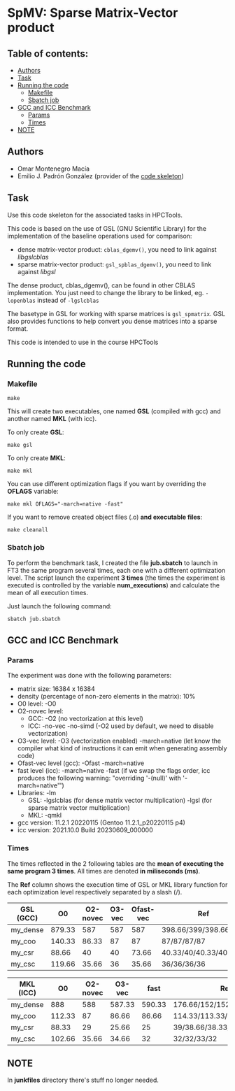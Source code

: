# SpMV: Sparse Matrix-Vector product
## Table of contents:

- [Authors](#authors)
- [Task](#task)
- [Running the code](#running-the-code)
  - [Makefile](#makefile)
  - [Sbatch job](#sbatch-job)
- [GCC and ICC Benchmark](#gcc-and-icc-benchmark)
  - [Params](#params)
  - [Times](#times)
- [NOTE](#note)

## Authors

- Omar Montenegro Macía
- Emilio J. Padrón González (provider of the [code skeleton](https://gitlab.citic.udc.es/emilio.padron/spmv))

## Task

Use this code skeleton for the associated tasks in HPCTools.

This code is based on the use of GSL (GNU Scientific Library) for the
implementation of the baseline operations used for comparison:
- dense matrix-vector product: `cblas_dgemv()`, you need to link against *libgslcblas*
- sparse matrix-vector product: `gsl_spblas_dgemv()`, you need to link against *libgsl*

The dense product, cblas_dgemv(), can be found in other CBLAS
implementation. You just need to change the library to be linked,
eg. `-lopenblas` instead of `-lgslcblas`

The basetype in GSL for working with sparse matrices is `gsl_spmatrix`.
GSL also provides functions to help convert you dense matrices into a sparse format.

This code is intended to use in the course HPCTools

## Running the code

### Makefile
~~~shell
make
~~~

This will create two executables, one named **GSL** (compiled with gcc) and another named **MKL** (with icc).

To only create **GSL**:

~~~shell
make gsl
~~~

To only create **MKL**:

~~~shell
make mkl
~~~

You can use different optimization flags if you want by overriding the **OFLAGS** variable:

~~~shell
make mkl OFLAGS="-march=native -fast"
~~~

If you want to remove created object files (.o) **and executable files**:

~~~shell
make cleanall
~~~

### Sbatch job

To perform the benchmark task, I created the file **jub.sbatch** to launch in FT3 the same program several times, each one with a different optimization level. The script launch the experiment **3 times** (the times the experiment is executed is controlled by the variable **num_executions**) and calculate the mean of all execution times.

Just launch the following command:

~~~shell
sbatch jub.sbatch
~~~

## GCC and ICC Benchmark

### Params 

The experiment was done with the following parameters:
- matrix size: 16384 x 16384
- density (percentage of non-zero elements in the matrix): 10%
- O0 level: -O0
- O2-novec level:
  - GCC: -O2 (no vectorization at this level)
  - ICC: -no-vec -no-simd (-O2 used by default, we need to disable vectorization)
- O3-vec level: -O3 (vectorization enabled) -march=native (let know the compiler what kind of instructions it can emit when generating assembly code)
- Ofast-vec level (gcc): -Ofast -march=native
- fast level (icc): -march=native -fast (if we swap the flags order, icc produces the following warning: "overriding '-(null)' with '-march=native'")
- Libraries: -lm
  - GSL: -lgslcblas (for dense matrix vector multiplication) -lgsl (for sparse matrix vector multiplication)
  - MKL: -qmkl
- gcc version: 11.2.1 20220115 (Gentoo 11.2.1_p20220115 p4)
- icc version: 2021.10.0 Build 20230609_000000

### Times

The times reflected in the 2 following tables are the **mean of executing the same program 3 times**. All times are denoted **in miliseconds (ms)**.

The **Ref** column shows the execution time of GSL or MKL library function for each optimization level respectively separated by a slash (/).

| **GSL (GCC)** | O0  | O2-novec | O3-vec | Ofast-vec | Ref             |
| ------------- | --- | -------- | ------ | --------- | --------------- |
| my_dense      | 879.33 | 587      | 587    | 587       | 398.66/399/398.66/399 |
| my_coo        | 140.33 | 86.33       | 87     | 87        | 87/87/87/87     |
| my_csr        | 88.66  | 40       | 40     | 73.66        | 40.33/40/40.33/40     |
| my_csc        | 119.66 | 35.66       | 36     | 35.66        | 36/36/36/36     |

| **MKL (ICC)** | O0  | O2-novec | O3-vec | fast | Ref             |
| ------------- | --- | -------- | ------ | ---- | --------------- |
| my_dense      | 888 | 588      | 587.33    | 590.33  | 176.66/152/152.66/189.66 |
| my_coo        | 112.33 | 87       | 86.66     | 86.66   | 114.33/113.33/113.33/113.33 |
| my_csr        | 88.33  | 29       | 25.66     | 25   | 39/38.66/38.33/39     |
| my_csc        | 102.66 | 35.66       | 34.66     | 32   | 32/32/33/32     |

## NOTE

In **junkfiles** directory there's stuff no longer needed.
